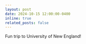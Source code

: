 ```yaml
---
layout: post
date: 2024-10-15 12:00:00-0400
inline: true
related_posts: false
---
```


Fun trip to University of New England!
